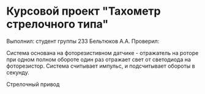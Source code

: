 # Курсовой проект "Тахометр стрелочного типа"

Выполнил: студент группы 233
Бельтюков А.А.
Проверил:

Система основана на фоторезистивном датчике - отражатель на роторе при одном полном обороте один раз отражает свет от светодиода
на фоторезистор. Система считывает импульс, и подсчитывает обороты в секунду.

Стрелочный привод 